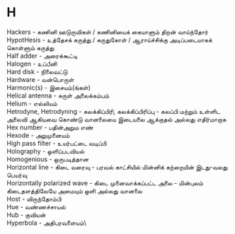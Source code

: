 # H
Hackers - கணினி ஊடுருவிகள் / கணினியைக் கையாளும் திறன் வாய்ந்தோர்\
HypotHesis - உத்தேசக் கருத்து / கருதுகோள் / ஆராய்ச்சிக்கு அடிப்படையாகக் கொள்ளும் கருத்து \
Half adder - அரைக்கூட்டி\
Halogen - உப்பீனி\
Hard disk - நிலைவட்டு\
Hardware - வன்பொருள்\
Harmonic(s) - இசையம்(ங்கள்)\
Helical antenna - சுருள் அலைக்கம்பம்\
Helium - எல்லியம்\
Hetrodyne, Hetrodyning - கலக்கிப்பிரி, கலக்கிப்பிரிப்பு - கலப்பி மற்றும் உள்ளிட அலைவி ஆகியவை கொண்டு வானலையை இடையலை ஆக்குதல் அல்லது எதிர்மாறாக\
Hex number - பதின்அறும எண்\
Hexode - அறுமுனையம்\
High pass filter - உயர்பட்டை வடிப்பி\
Holography - ஒளிப்படவியல்\
Homogenious - ஒருபடித்தான\
Horizontal line - கிடை வரைவு - பரவல் காட்சியில் மின்னிக் கற்றையின் இடது-வலது பெயர்வு\
Horizontally polarized wave - கிடை முனைவாக்கப்பட்ட அலை - மின்புலம் கிடைதளத்திலேயே அமையும் ஒளி அல்லது வானலை\
Host - விருந்தோம்பி\
Hue - வண்ணச்சாயல்\
Hub - குவியன்\
Hyperbola - அதிபரவளையம்\